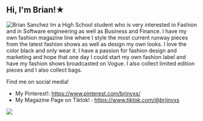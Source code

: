 ## Hi, I'm Brian!★

![Brian Sanchez](https://github.com/user-attachments/assets/0766cdc4-380d-431d-9f3d-a446eb8d0e84)
Im a High School student who is very interested in Fashion and in Software engineering as well as Business and Finance. I have my own fashion magazine line where I style the most current runway pieces from the latest fashion shows as well as design my own looks. I love the color black and only wear it. I have a passion for fashion design and marketing and hope that one day I could start my own fashion label and have my fashion shows broadcasted on Vogue. I also collect limited edition pieces and I also collect bags.  

Find me on social media!

- My Pinterest!: https://www.pinterest.com/brinvxs/
- My Magazine Page on Tiktok! : https://www.tiktok.com/@briinvxs
<img src="![image](https://github.com/user-attachments/assets/908ad473-24cc-4270-a224-ec5711db3aca)">


